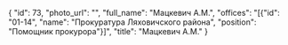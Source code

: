 {
    "id": 73,
    "photo_url": "",
    "full_name": "Мацкевич А.М.",
    "offices": "[{\"id\": \"01-14\", \"name\": \"Прокуратура Ляховичского района\", \"position\": \"Помощник прокурора\"}]",
    "title": "Мацкевич А.М."
}